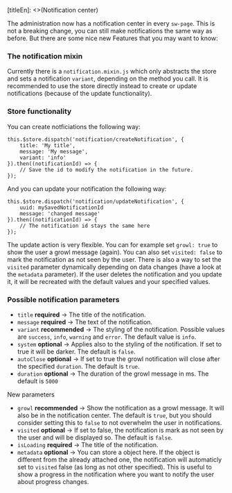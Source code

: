 [titleEn]: <>(Notification center)

The administration now has a notification center in every `sw-page`.
This is not a breaking change, you can still make notifications the same way as before.
But there are some nice new Features that you may want to know:

### The notification mixin
Currently there is a `notification.mixin.js` which only abstracts the store and sets a notification `variant`, depending on the method you call.
It is recommended to use the store directly instead to create or update notifications (because of the update functionality).

### Store functionality
You can create notficiations the following way:
```
this.$store.dispatch('notification/createNotification', {
    title: 'My title',
    message: 'My message',
    variant: 'info'
}).then((notificationId) => {
    // Save the id to modify the notification in the future.
});
```
And you can update your notification the following way:
```
this.$store.dispatch('notification/updateNotification', {
    uuid: mySavedNotificationId
    message: 'changed message'
}).then((notificationId) => {
    // The notification id stays the same here
});
```
The update action is very flexible. You can for example set `growl: true` to show the user a growl message (again).
You can also set `visited: false` to mark the notification as not seen by the user. 
There is also a way to set the `visited` parameter dynamically depending on data changes (have a look at the `metadata` parameter).
If the user deletes the notification and you update it, it will be recreated with the default values and your specified values.

### Possible notification parameters
* `title` **required** -> The title of the notification.
* `message` **required** -> The text of the notification.
* `variant` **recommended** -> The styling of the notification. Possible values are `success`, `info`, `warning` and `error`. The default value is `info`.
* `system` **optional** -> Applies also to the styling of the notification. If set to true it will be darker. The default is `false`.
* `autoClose` **optional** -> If set to true the growl notification will close after the specified `duration`. The default is `true`.
* `duration` **optional** -> The duration of the growl message in ms. The default is `5000`

New parameters
* `growl` **recommended** -> Show the notification as a growl message. It will also be in the notification center. The default is `true`, but you should consider setting this to `false` to not overwhelm the user in notifications.
* `visited` **optional** -> If set to false, the notification is mark as not seen by the user and will be displayed so. The default is `false`.
* `isLoading` **required** -> The title of the notification.
* `metadata` **optional** -> You can store a object here. If the object is different from the already attached one, the notification will automaticly set to `visited` false (as long as not other specified). This is useful to show a progress in the notification where you want to notify the user about progress changes.